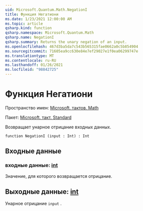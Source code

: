 ```yaml
---
uid: Microsoft.Quantum.Math.NegationI
title: Функция Негатиони
ms.date: 1/23/2021 12:00:00 AM
ms.topic: article
qsharp.kind: function
qsharp.namespace: Microsoft.Quantum.Math
qsharp.name: NegationI
qsharp.summary: Returns the unary negation of an input.
ms.openlocfilehash: 467d3ba5da7c543b565315fae0662a0c5b854904
ms.sourcegitcommit: 71605ea9cc630e84e7ef29027e1f0ea06299747e
ms.translationtype: MT
ms.contentlocale: ru-RU
ms.lasthandoff: 01/26/2021
ms.locfileid: "98842725"
---
```

# <a name="negationi-function"></a>Функция Негатиони

Пространство имен: [Microsoft. тактов. Math](xref:Microsoft.Quantum.Math)

Пакет: [Microsoft. такт. Standard](https://nuget.org/packages/Microsoft.Quantum.Standard)


Возвращает унарное отрицание входных данных.

```qsharp
function NegationI (input : Int) : Int
```


## <a name="input"></a>Входные данные

### <a name="input--int"></a>входные данные: [int](xref:microsoft.quantum.lang-ref.int)

Значение, для которого возвращается отрицание.



## <a name="output--int"></a>Выходные данные: [int](xref:microsoft.quantum.lang-ref.int)

Унарное отрицание `input` .